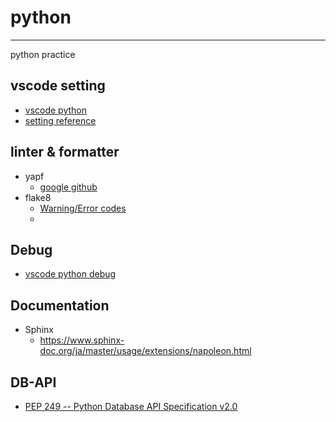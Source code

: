 # python
--------------------------------------------------------------------
python practice

## vscode setting
- [vscode python](https://code.visualstudio.com/docs/python/editing)
- [setting reference](https://code.visualstudio.com/docs/python/settings-reference)

## linter & formatter
- yapf
    - [google github](https://github.com/google/yapf)
- flake8
    - [Warning/Error codes](https://flake8.pycqa.org/en/2.6.0/warnings.html)
    - 

## Debug
- [vscode python debug](https://code.visualstudio.com/docs/python/testing)

## Documentation
- Sphinx
    - https://www.sphinx-doc.org/ja/master/usage/extensions/napoleon.html

## DB-API
- [PEP 249 -- Python Database API Specification v2.0](https://www.python.org/dev/peps/pep-0249/)